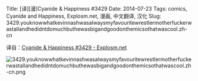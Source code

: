 Title: [译][漫]Cyanide & Happiness #3429
Date: 2014-07-23
Tags: comics, Cyanide and Happiness, Explosm.net, 漫画, 中文翻译, 汉化
Slug: 3429.youknowwhatkevinnashwasalwaysmyfavouritewrestlermotherfuckerwastallandhedidntdomuchbuthewasbigandgoodonthemicsothatwascool.zh-cn

译自：[Cyanide & Happiness #3429 - Explosm.net](http://explosm.net/comics/3429/)


![3429.youknowwhatkevinnashwasalwaysmyfavouritewrestlermotherfuckerwastallandhedidntdomuchbuthewasbigandgoodonthemicsothatwascool.zh-cn.png](/static/images/comics/3429.youknowwhatkevinnashwasalwaysmyfavouritewrestlermotherfuckerwastallandhedidntdomuchbuthewasbigandgoodonthemicsothatwascool.zh-cn.png)
